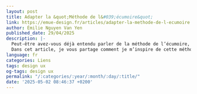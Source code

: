 ```yaml
---
layout: post
title: Adapter la &quot;Méthode de l&#039;écumoire&quot;
link: https://emue-design.fr/articles/adapter-la-methode-de-l-ecumoire
author: Émilie Nguyen Van Yen
published_date: 29/04/2025
description: |-
  Peut-être avez-vous déjà entendu parler de la méthode de l’écumoire, un format d’atelier de conception imaginé par Damien Legendre de l’agence Lunaweb. Pour ma part, je l’ai découverte lors de l’édition 2024 de Paris Web (un rendez-vous à ne pas manquer si vous vous intéressez à un web plus humain !).
  Dans cet article, je vous partage comment je m’inspire de cette méthode lors d’ateliers de lancement de projets web à portée et moyens modestes.
language: fr
categories: Liens
tags: design ux
og-tags: design ux
permalink: "/:categories/:year/:month/:day/:title/"
date: '2025-05-02 08:46:37 +0200'
---
```


